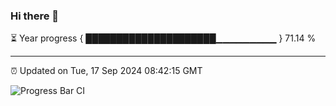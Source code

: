 ### Hi there 👋

⏳ Year progress { █████████████████████▁▁▁▁▁▁▁▁▁ } 71.14 %

---

⏰ Updated on Tue, 17 Sep 2024 08:42:15 GMT

![Progress Bar CI](https://github.com/IshwaranRudhara/GIT-ACTION/workflows/Progress%20Bar%20CI/badge.svg)
